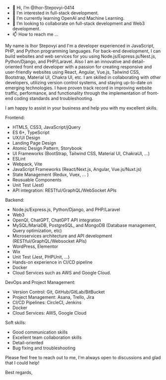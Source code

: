 - 👋 Hi, I’m @Ihor-Stepovyi-0414
- 👀 I’m interested in full-stack development.
- 🌱 I’m currently learning OpenAI and Machine Learning.
- 💞️ I’m looking to collaborate on full-stack development and Web3 development.
- 📫 How to reach me ...

<!---
Ihor-Stepovyi-0414/Ihor-Stepovyi-0414 is a ✨ special ✨ repository because its `README.md` (this file) appears on your GitHub profile.
You can click the Preview link to take a look at your changes.
--->

My name is Ihor Stepovyi and I'm a developer experienced in JavaScript, PHP, and Python programming languages.
For back-end development, I can build websites and web services for you using Node.js/Express.js/Nest.js, Python/Django, and PHP/Laravel.
Also I am an innovative and detail-oriented front end developer with a passion for creating responsive and user-friendly websites using React, Angular, Vue.js, Tailwind CSS, Bootstrap, Material UI, Chakra UI, etc.
I am skilled in collaborating with other developers, utilizing version control systems, and staying up-to-date on emerging technologies.
I have proven track record in improving website traffic, performance, and functionality through the implementation of front-end coding standards and troubleshooting.

I am happy to assist in your business and help you with my excellent skills.

Frontend:
- HTML5, CSS3, JavaScript/jQuery
- ES 6+, TypeScript
- UX/UI Design
- Landing Page Design
- Atomic Design Pattern, Storybook
- UI Frameworks (BootStrap, Tailwind CSS, Material UI, ChakraUI, ...)
- ESLint
- Webpack, Vite
- JavaScript Frameworks (React/Next.js, Angular, Vue.js/Nuxt.js)
- State Management (Redux, Vuex, ... )
- Reusuable Components
- Unit Test (Jest)
- API integration: RESTful/GraphQL/WebSocket APIs

Backend:
- Node.js/Express.js, Python/Django, and PHP/Laravel
- Web3
- OpenQI, ChatGPT, ChatGPT API integration
- MySQL/MariaDB, PostgreSQL, and MongoDB (Database management, Query optimization, etc)
- Microservices architecture and API development (RESTful/GraphQL/Websocket APIs)
- WordPress, Elementor
- Wix
- Unit Test (Jest, PHPUnit, ...)
- Hands-on experience in CI/CD pipeline
- Docker
- Cloud Services such as AWS and Google Cloud.

DevOps and Project Management:
- Version Control: Git, GitHub/GitLab/BitBucket
- Project Management: Asana, Trello, Jira
- CI/CD Pipelines: CircleCI, Jenkins
- Docker
- Cloud Services: AWS, Google Cloud

Soft skills:
- Good communication skills
- Excellent team collaboration skills
- Detail-oriented
- Bug fixing and troubleshooting

Please feel free to reach out to me, I'm always open to discussions and glad that I could help!

Best regards,
